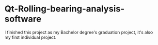 # Qt-Rolling-bearing-analysis-software
I finished this project as my Bachelor degree's graduation project, it's also my first individual project.
